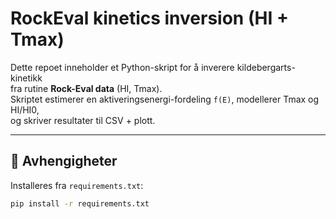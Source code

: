 # RockEval kinetics inversion (HI + Tmax)

Dette repoet inneholder et Python-skript for å inverere kildebergarts-kinetikk  
fra rutine **Rock-Eval data** (HI, Tmax).  
Skriptet estimerer en aktiveringsenergi-fordeling `f(E)`, modellerer Tmax og HI/HI0,  
og skriver resultater til CSV + plott.

---

## 🔧 Avhengigheter

Installeres fra `requirements.txt`:

```bash
pip install -r requirements.txt

